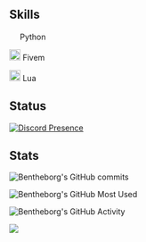 ## Skills

<img width="15" src="https://external-content.duckduckgo.com/iu/?u=https%3A%2F%2Flogos-download.com%2Fwp-content%2Fuploads%2F2016%2F10%2FPython_logo_icon.png&f=1&nofb=1" /> Python

<img width="20" src="https://img.icons8.com/color/512/fivem.png" /> Fivem

<img width="20" src="https://upload.wikimedia.org/wikipedia/commons/c/cf/Lua-Logo.svg" /> Lua

## Status
[![Discord Presence](https://lanyard-profile-readme.vercel.app/api/422444198835257363?theme=transparent&bg=0d1117&animated=true&idleMessage=Hi%20I%20Dev&borderRadius=15px&hideDiscrim=false)](https://discord.com/users/394499198046961665)

## Stats

![Bentheborg's GitHub commits](https://github-readme-streak-stats.herokuapp.com/?user=hxrv3y&theme=transparent&hide_border=true)

![Bentheborg's GitHub Most Used](https://github-readme-stats.vercel.app/api/top-langs/?username=Hxrv3y&layout=donut&theme=transparent&hide_border=true)

![Bentheborg's GitHub Activity](https://github-readme-stats.vercel.app/api/wakatime?username=Hxrv3y&theme=transparent&v=2&hide_border=true)

![](https://komarev.com/ghpvc/?username=Hxrv3y&color=blue)
